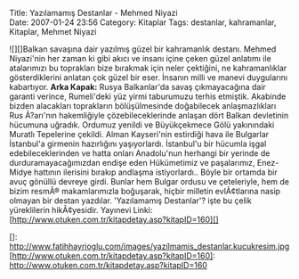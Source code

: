 Title: Yazılamamış Destanlar - Mehmed Niyazi  
Date: 2007-01-24 23:56
Category: Kitaplar
Tags: destanlar, kahramanlar, Kitaplar, Mehmet Niyazi

![][]Balkan savaşına dair yazılmış güzel bir kahramanlık destanı. Mehmed
Niyazi'nin her zaman ki gibi akıcı ve insanı içine çeken güzel anlatımı
ile atalarımızı bu toprakları bize bırakmak için neler çektiğini, ne
kahramanlıklar gösterdiklerini anlatan çok güzel bir eser. İnsanın milli
ve manevi duygularını kabartıyor. **Arka Kapak:** Rusya Balkanlar'da
savaş çıkmayacağına dair garanti verince, Rumeli'deki yüz yirmi
taburumuzu terhis etmiştik. Akabinde bizden alacakları toprakların
bölüşülmesinde doğabilecek anlaşmazlıkları Rus Ã?arı'nın hakemliğiyle
çözebileceklerinde anlaşan dört Balkan devletinin hücumuna uğradık.
Ordumuz yenildi ve Büyükçekmece Gölü yakınındaki Muratlı Tepelerine
çekildi. Alman Kayseri'nin estirdiği hava ile Bulgarlar İstanbul'a
girmenin hazırlığını yaşıyorlardı. İstanbul'u bir hücumla işgal
edebileceklerinden ve hatta onları Anadolu'nun herhangi bir yerinde de
durduramayacağımızdan endişe eden Hükümetimiz ve paşalarımız, Enez-Midye
hattının ilerisini bırakıp andlaşma istiyorlardı.. Böyle bir ortamda bir
avuç gönüllü devreye girdi. Bunlar hem Bulgar ordusu ve çeteleriyle, hem
de bizim resmÃ® makamlarımızla boğuşarak, hiçbir milletin evlÃ¢tlarına
nasip olmayan bir destan yazdılar. 'Yazılamamış Destanlar'? işte bu
çelik yüreklilerin hikÃ¢yesidir. Yayınevi Linki:
[http://www.otuken.com.tr/kitapdetay.asp?kitapID=160][]

  []: http://www.fatihhayrioglu.com/images/yazilmamis_destanlar.kucukresim.jpg
  [http://www.otuken.com.tr/kitapdetay.asp?kitapID=160]: http://www.otuken.com.tr/kitapdetay.asp?kitapID=160
